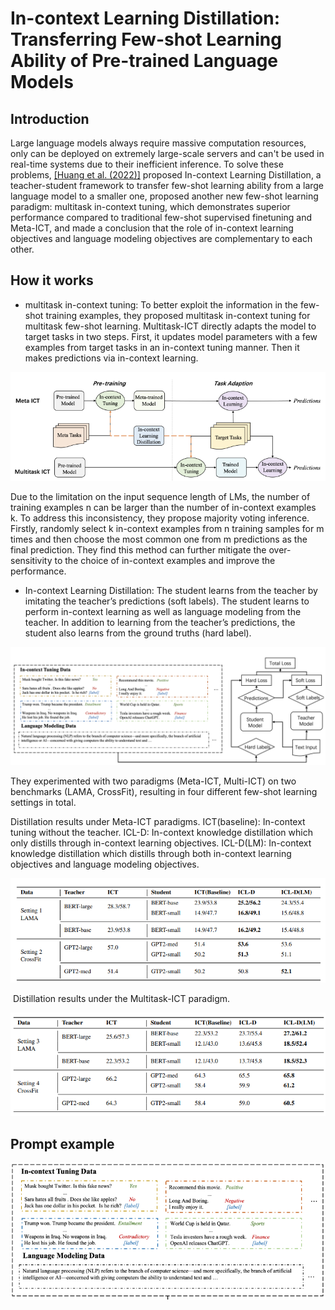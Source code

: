 # In-context Learning Distillation: Transferring Few-shot Learning Ability of Pre-trained Language Models



## Introduction

Large language models always require massive computation resources, only can be deployed on extremely large-scale servers and can't be used in real-time systems due to their inefficient inference. To solve these problems, [\[Huang et al. (2022)\]](https://arxiv.org/abs/2212.10670) proposed In-context Learning Distillation, a teacher-student framework to transfer few-shot learning ability from a large language model to a smaller one, proposed another new few-shot learning paradigm: multitask in-context tuning, which demonstrates superior performance compared to traditional few-shot supervised finetuning and Meta-ICT, and made a conclusion that the role of in-context learning objectives and language modeling objectives are complementary to each other.

## How it works

- multitask in-context tuning: To better exploit the information in the few-shot training examples, they proposed multitask in-context tuning for multitask few-shot learning.  Multitask-ICT directly adapts the model to target tasks in two steps. First, it updates model parameters with a few examples from target tasks in an in-context tuning manner. Then it makes predictions via in-context learning. 

![](./142719.png)



Due to the limitation on the input sequence length of LMs, the number of training examples n can be larger than the number of in-context examples k. To address this inconsistency, they propose majority voting inference. Firstly, randomly select k in-context examples from n training samples for m times and then choose the most common one from m predictions as the final prediction. They find this method can further mitigate the over-sensitivity to the choice of in-context examples and improve the performance.

- In-context Learning Distillation: The student learns from the teacher by imitating the teacher’s predictions (soft labels). The student learns to perform in-context learning as well as language modeling from the teacher. In addition to learning from the teacher’s predictions, the student also learns from the ground truths (hard label). 

![](./142733.png)

They experimented with two paradigms (Meta-ICT, Multi-ICT) on two benchmarks (LAMA, CrossFit), resulting in four different few-shot learning settings in total.

Distillation results under Meta-ICT paradigms. ICT(baseline): In-context tuning without the teacher. ICL-D: In-context knowledge distillation which only distills through in-context learning objectives. ICL-D(LM): In-context knowledge distillation which distills through both in-context learning objectives and language modeling objectives. 

![Screenshot 2023-05-08 143826](./143826.png)

​	 Distillation results under the Multitask-ICT paradigm.

![Screenshot 2023-05-08 143833](./143833.png)

## Prompt example

![](./102509.png)
